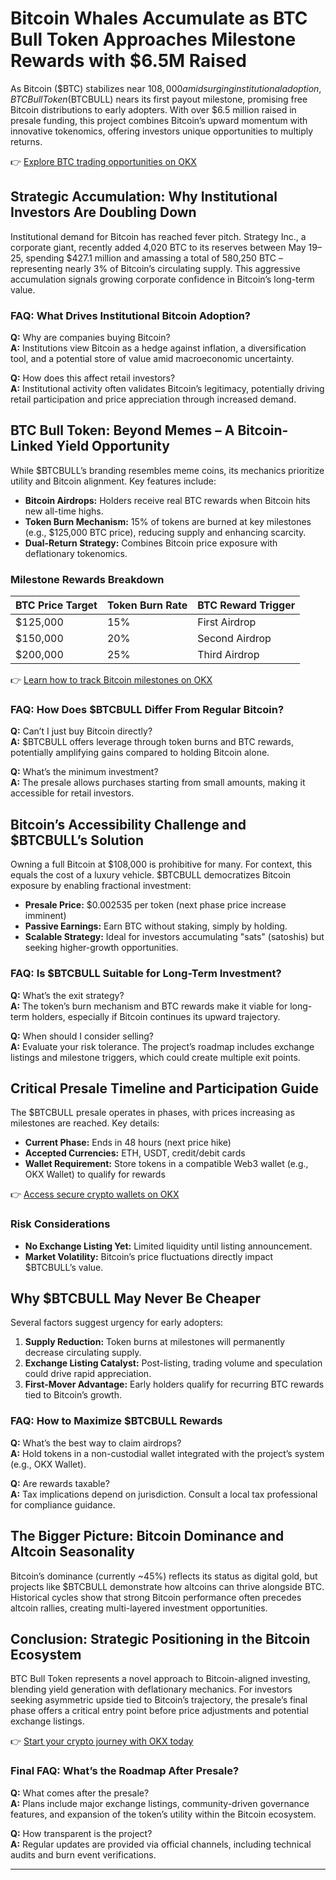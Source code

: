 # Bitcoin Whales Accumulate as BTC Bull Token Approaches Milestone Rewards with $6.5M Raised  

As Bitcoin ($BTC) stabilizes near $108,000 amid surging institutional adoption, BTC Bull Token ($BTCBULL) nears its first payout milestone, promising free Bitcoin distributions to early adopters. With over $6.5 million raised in presale funding, this project combines Bitcoin’s upward momentum with innovative tokenomics, offering investors unique opportunities to multiply returns.  

👉 [Explore BTC trading opportunities on OKX](https://bit.ly/okx-bonus)  

## Strategic Accumulation: Why Institutional Investors Are Doubling Down  

Institutional demand for Bitcoin has reached fever pitch. Strategy Inc., a corporate giant, recently added 4,020 BTC to its reserves between May 19–25, spending $427.1 million and amassing a total of 580,250 BTC – representing nearly 3% of Bitcoin’s circulating supply. This aggressive accumulation signals growing corporate confidence in Bitcoin’s long-term value.  

### FAQ: What Drives Institutional Bitcoin Adoption?  
**Q:** Why are companies buying Bitcoin?  
**A:** Institutions view Bitcoin as a hedge against inflation, a diversification tool, and a potential store of value amid macroeconomic uncertainty.  

**Q:** How does this affect retail investors?  
**A:** Institutional activity often validates Bitcoin’s legitimacy, potentially driving retail participation and price appreciation through increased demand.  

## BTC Bull Token: Beyond Memes – A Bitcoin-Linked Yield Opportunity  

While $BTCBULL’s branding resembles meme coins, its mechanics prioritize utility and Bitcoin alignment. Key features include:  

- **Bitcoin Airdrops:** Holders receive real BTC rewards when Bitcoin hits new all-time highs.  
- **Token Burn Mechanism:** 15% of tokens are burned at key milestones (e.g., $125,000 BTC price), reducing supply and enhancing scarcity.  
- **Dual-Return Strategy:** Combines Bitcoin price exposure with deflationary tokenomics.  

### Milestone Rewards Breakdown  

| BTC Price Target | Token Burn Rate | BTC Reward Trigger |  
|------------------|-----------------|--------------------|  
| $125,000         | 15%             | First Airdrop      |  
| $150,000         | 20%             | Second Airdrop     |  
| $200,000         | 25%             | Third Airdrop      |  

👉 [Learn how to track Bitcoin milestones on OKX](https://bit.ly/okx-bonus)  

### FAQ: How Does $BTCBULL Differ From Regular Bitcoin?  
**Q:** Can’t I just buy Bitcoin directly?  
**A:** $BTCBULL offers leverage through token burns and BTC rewards, potentially amplifying gains compared to holding Bitcoin alone.  

**Q:** What’s the minimum investment?  
**A:** The presale allows purchases starting from small amounts, making it accessible for retail investors.  

## Bitcoin’s Accessibility Challenge and $BTCBULL’s Solution  

Owning a full Bitcoin at $108,000 is prohibitive for many. For context, this equals the cost of a luxury vehicle. $BTCBULL democratizes Bitcoin exposure by enabling fractional investment:  

- **Presale Price:** $0.002535 per token (next phase price increase imminent)  
- **Passive Earnings:** Earn BTC without staking, simply by holding.  
- **Scalable Strategy:** Ideal for investors accumulating "sats" (satoshis) but seeking higher-growth opportunities.  

### FAQ: Is $BTCBULL Suitable for Long-Term Investment?  
**Q:** What’s the exit strategy?  
**A:** The token’s burn mechanism and BTC rewards make it viable for long-term holders, especially if Bitcoin continues its upward trajectory.  

**Q:** When should I consider selling?  
**A:** Evaluate your risk tolerance. The project’s roadmap includes exchange listings and milestone triggers, which could create multiple exit points.  

## Critical Presale Timeline and Participation Guide  

The $BTCBULL presale operates in phases, with prices increasing as milestones are reached. Key details:  

- **Current Phase:** Ends in 48 hours (next price hike)  
- **Accepted Currencies:** ETH, USDT, credit/debit cards  
- **Wallet Requirement:** Store tokens in a compatible Web3 wallet (e.g., OKX Wallet) to qualify for rewards  

👉 [Access secure crypto wallets on OKX](https://bit.ly/okx-bonus)  

### Risk Considerations  
- **No Exchange Listing Yet:** Limited liquidity until listing announcement.  
- **Market Volatility:** Bitcoin’s price fluctuations directly impact $BTCBULL’s value.  

## Why $BTCBULL May Never Be Cheaper  

Several factors suggest urgency for early adopters:  
1. **Supply Reduction:** Token burns at milestones will permanently decrease circulating supply.  
2. **Exchange Listing Catalyst:** Post-listing, trading volume and speculation could drive rapid appreciation.  
3. **First-Mover Advantage:** Early holders qualify for recurring BTC rewards tied to Bitcoin’s growth.  

### FAQ: How to Maximize $BTCBULL Rewards  
**Q:** What’s the best way to claim airdrops?  
**A:** Hold tokens in a non-custodial wallet integrated with the project’s system (e.g., OKX Wallet).  

**Q:** Are rewards taxable?  
**A:** Tax implications depend on jurisdiction. Consult a local tax professional for compliance guidance.  

## The Bigger Picture: Bitcoin Dominance and Altcoin Seasonality  

Bitcoin’s dominance (currently ~45%) reflects its status as digital gold, but projects like $BTCBULL demonstrate how altcoins can thrive alongside BTC. Historical cycles show that strong Bitcoin performance often precedes altcoin rallies, creating multi-layered investment opportunities.  

## Conclusion: Strategic Positioning in the Bitcoin Ecosystem  

BTC Bull Token represents a novel approach to Bitcoin-aligned investing, blending yield generation with deflationary mechanics. For investors seeking asymmetric upside tied to Bitcoin’s trajectory, the presale’s final phase offers a critical entry point before price adjustments and potential exchange listings.  

👉 [Start your crypto journey with OKX today](https://bit.ly/okx-bonus)  

### Final FAQ: What’s the Roadmap After Presale?  
**Q:** What comes after the presale?  
**A:** Plans include major exchange listings, community-driven governance features, and expansion of the token’s utility within the Bitcoin ecosystem.  

**Q:** How transparent is the project?  
**A:** Regular updates are provided via official channels, including technical audits and burn event verifications.  

---  